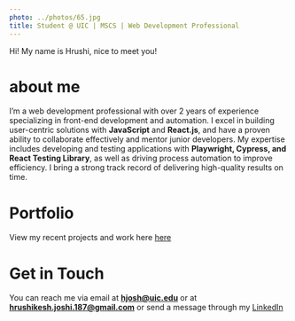 ```yaml
---
photo: ../photos/65.jpg
title: Student @ UIC | MSCS | Web Development Professional
---
```


Hi! My name is Hrushi, nice to meet you!

# about me
I’m a web development professional with over 2 years of experience specializing in front-end development and automation. I excel in building user-centric solutions with **JavaScript** and **React.js**, and have a proven ability to collaborate effectively and mentor junior developers. My expertise includes developing and testing applications with **Playwright, Cypress, and React Testing Library**, as well as driving process automation to improve efficiency. I bring a strong track record of delivering high-quality results on time.

# Portfolio
View my recent projects and work here [here](https://hrushikeshjoshi.netlify.app/)

# Get in Touch 
You can reach me via email at **hjosh@uic.edu** or at **hrushikesh.joshi.187@gmail.com**
or
send a message through my [LinkedIn](https://www.linkedin.com/in/hrushikesh-joshi/)